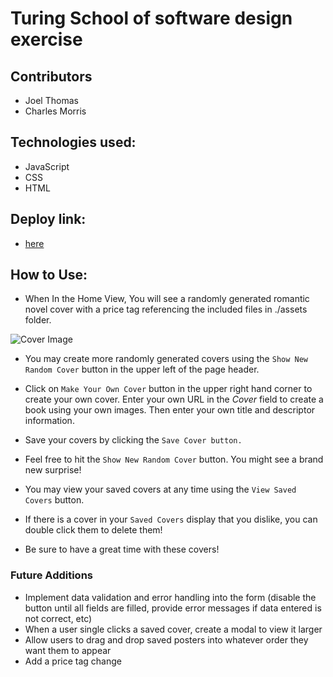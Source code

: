 # Turing School of software design exercise
## Contributors
* Joel Thomas
* Charles Morris

## Technologies used:
* JavaScript
* CSS
* HTML

## Deploy link:
* [here](https://shakikka.github.io/romcom/)

## How to Use:

* When In the Home View, You will see a randomly generated romantic novel cover with a price tag referencing the included files in ./assets folder.

![Cover Image](https://imgur.com/a/FWioYCM "Cover Image")

* You may create more randomly generated covers using the `Show New Random Cover` button in the upper left of the page header.

* Click on `Make Your Own Cover` button in the upper right hand corner to create your own cover. Enter your own URL in the _*Cover*_ field to create a book using your own images.  Then enter your own title and descriptor information.

* Save your covers by clicking the `Save Cover button.`

* Feel free to hit the `Show New Random Cover` button. You might see a brand new surprise!                              

* You may view your saved covers at any time using the `View Saved Covers` button.

* If there is a cover in your `Saved Covers` display that you dislike, you can double click them to delete them!

* Be sure to have a great time with these covers!


### Future Additions
* Implement data validation and error handling into the form (disable the button until all fields are filled, provide error messages if data entered is not correct, etc)
* When a user single clicks a saved cover, create a modal to view it larger
* Allow users to drag and drop saved posters into whatever order they want them to appear
* Add a price tag change
